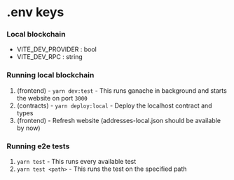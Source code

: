 # .env keys

### Local blockchain

-   VITE_DEV_PROVIDER : bool
-   VITE_DEV_RPC : string

### Running local blockchain

1. (frontend) - `yarn dev:test` - This runs ganache in background and starts the website on port `3000`
2. (contracts) - `yarn deploy:local` - Deploy the localhost contract and types
3. (frontend) - Refresh website (addresses-local.json should be available by now)

### Running e2e tests

1. `yarn test` - This runs every available test
2. `yarn test <path>` - This runs the test on the specified path
